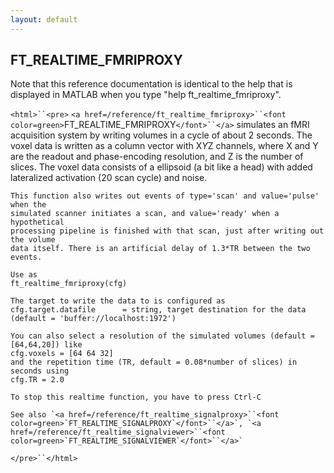 ```yaml
---
layout: default
---
```


##  FT_REALTIME_FMRIPROXY

Note that this reference documentation is identical to the help that is displayed in MATLAB when you type "help ft_realtime_fmriproxy".

`<html>``<pre>`
    `<a href=/reference/ft_realtime_fmriproxy>``<font color=green>`FT_REALTIME_FMRIPROXY`</font>``</a>` simulates an fMRI acquisition system by writing volumes in a
    cycle of about 2 seconds. The voxel data is written as a column vector with X*Y*Z
    channels, where X and Y are the readout and phase-encoding resolution, and Z is the
    number of slices. The voxel data consists of a ellipsoid (a bit like a head) with
    added lateralized activation (20 scan cycle) and noise.
 
    This function also writes out events of type='scan' and value='pulse' when the
    simulated scanner initiates a scan, and value='ready' when a hypothetical
    processing pipeline is finished with that scan, just after writing out the volume
    data itself. There is an artificial delay of 1.3*TR between the two events.
 
    Use as
    ft_realtime_fmriproxy(cfg)
 
    The target to write the data to is configured as
    cfg.target.datafile      = string, target destination for the data (default = 'buffer://localhost:1972')
 
    You can also select a resolution of the simulated volumes (default = [64,64,20]) like
    cfg.voxels = [64 64 32]
    and the repetition time (TR, default = 0.08*number of slices) in seconds using
    cfg.TR = 2.0
 
    To stop this realtime function, you have to press Ctrl-C
 
    See also `<a href=/reference/ft_realtime_signalproxy>``<font color=green>`FT_REALTIME_SIGNALPROXY`</font>``</a>`, `<a href=/reference/ft_realtime_signalviewer>``<font color=green>`FT_REALTIME_SIGNALVIEWER`</font>``</a>`
`</pre>``</html>`

